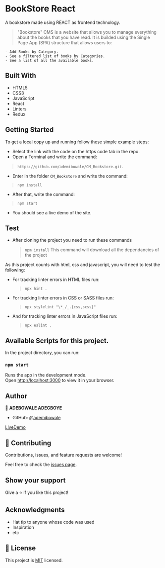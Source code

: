 # BookStore React
A bookstore made using REACT as frontend technology. 

> "Bookstore" CMS is a website that allows you to manage everything about the books that you have read. It is builded using the Single Page App (SPA) structure that allows users to:

    - Add Books by Category.
    - See a filtered list of books by Categories.
    - See a list of all the available books.

## Built With

- HTML5
- CSS3
- JavaScript
- React
- Linters
- Redux

## Getting Started

To get a local copy up and running follow these simple example steps:

- Select the link with the code on the https code tab in the repo.
- Open a Terminal and write the command: 
> `https://github.com/ademibowale/CM_Bookstore.git`.
- Enter in the folder `CM_Bookstore` and write the command:
> `npm install`
- After that, write the command:
> `npm start`
- You should see a live demo of the site.

## Test

- After cloning the project you need to run these commands

  > `npm install`
  > This command will download all the dependancies of the project

As this project counts with html, css and javascript, you will need to test the following:

- For tracking linter errors in HTML files run:

  > `npx hint .`

- For tracking linter errors in CSS or SASS  files run:

  > `npx stylelint "\*_/_.{css,scss}"`

- And for tracking linter errors in JavaScript files run:

  > `npx eslint .`

## Available Scripts for this project.

In the project directory, you can run:

### `npm start`

Runs the app in the development mode.\
Open [http://localhost:3000](http://localhost:3000) to view it in your browser.

## Author

👤 **ADEBOWALE ADEGBOYE**

- GitHub: [@ademibowale](https://github.com/ademibowale)


[LiveDemo](https://bookstore-cms-books.netlify.app)

## 🤝 Contributing

Contributions, issues, and feature requests are welcome!

Feel free to check the [issues page](../../issues/).

## Show your support

Give a ⭐️ if you like this project!

## Acknowledgments

- Hat tip to anyone whose code was used
- Inspiration
- etc

## 📝 License

This project is [MIT](./MIT.md) licensed.